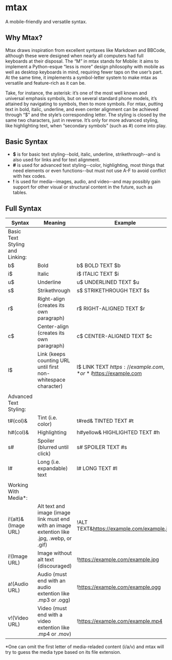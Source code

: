 # mtax
A mobile-friendly and versatile syntax.

## Why Mtax?
Mtax draws inspiration from excellent syntaxes like Markdown and BBCode, although these were designed when nearly all computers had full keyboards at their disposal. The “M” in mtax stands for Mobile: it aims to implement a Python-esque “less is more” design philosophy with mobile as well as desktop keyboards in mind, requiring fewer taps on the user’s part. At the same time, it implements a symbol-letter system to make mtax as versatile and feature-rich as it can be. 

Take, for instance, the asterisk: it’s one of the most well known and universal emphasis symbols, but on several standard phone models, it’s attained by navigating to symbols, then to more symbols. For mtax, putting text in bold, italic, underline, and even center alignment can be achieved through “$” and the style’s corresponding letter. The styling is closed by the same two characters, just in reverse. It’s only for more advanced styling, like highlighting text, when “secondary symbols” (such as #) come into play. 

## Basic Syntax
 - **$** is for basic text styling--bold, italic, underline, strikethrough--and is also used for links and for text alignment.
 - **#** is used for advanced text styling--color, highlighting, most things that need <span> elements or even functions--but must not use A-F to avoid conflict with hex codes.
 - **!** is used for media--images, audio, and video--and may possibly gain support for other visual or structural content in the future, such as tables.

## Full Syntax
| Syntax | Meaning | Example |
| --- | ----------- | --- |
| Basic Text Styling and Linking: |
|b$| Bold 			| b$ BOLD TEXT $b |
|i$| Italic 		| i$ ITALIC TEXT $i |
|u$| Underline		| u$ UNDERLINED TEXT $u |
|s$|Strikethrough	| s$ STRIKETHROUGH TEXT $s |
|r$|Right-align (creates its own paragraph)|r$ RIGHT-ALIGNED TEXT $r|
|c$|Center-align (creates its own paragraph)|c$ CENTER-ALIGNED TEXT $c|
|l$|Link (keeps counting URL until first non-whitespace character)|l$ LINK TEXT $https://example.com, *or* l$https://example.com|
||||
|Advanced Text Styling:|
|t#(col)&|Tint (i.e. color)|t#red& TINTED TEXT #t |
|h#(col)&|Highlighting|h#yellow& HIGHLIGHTED TEXT #h |
|s#|Spoiler (blurred until click)|s# SPOILER TEXT #s |
|l#|Long (i.e. expandable) text|l# LONG TEXT #l |
||||
|Working With Media\*:|
|i!(alt)&(Image URL)|Alt text and image (image link must end with an image extention like .jpg, .webp, or .gif)|!ALT TEXT&https://example.com/example.jpg |
|i!(Image URL)|Image without alt text (discouraged)|!https://example.com/example.jpg|
|a!(Audio URL)|Audio (must end with an audio extention like .mp3 or .ogg)|!https://example.com/example.ogg|
|v!(Video URL)|Video (must end with a video extention like .mp4 or .mov)|!https://example.com/example.mp4|

\*One can omit the first letter of media-reladed content (i/a/v) and mtax will try to guess the media type based on its file extension.